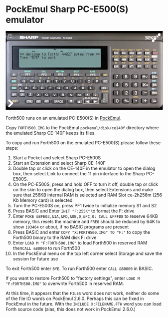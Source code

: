 PockEmul Sharp PC-E500(S) emulator
==================================

![PC-E500S](PockEmul-PC-E500S.jpeg)

Forth500 runs on an emulated PC-E500(S) in [PockEmul](https://pockemul.com).

Copy `FORTH500.IMG` to the PockEmul `pockemul/disk/ce140f` directory where the
emulated Sharp CE-140F keeps its files.

To copy and run Forth500 on the emulated PC-E500(S) please follow these steps:

1.  Start a Pocket and select Sharp PC-E500S
2.  Start an Extension and select Sharp CE-140F
3.  Double tap or click on the CE-140F in the emulator to open the dialog box,
    then select Link to connect the 11 pin interface to the Sharp PC-E500S.
4.  On the PC-E500S, press and hold OFF to turn it off, double tap or click on
    the skin to open the dialog box, then select Extensions and make sure that
    256KB internal RAM is selected and RAM Slot ce-2h256m (256 Kb Memory card)
    is selected
5.  Turn the PC-E500S on, press PF1 twice to initialize memory S1 and S2
6.  Press BASIC and Enter `INIT "F:255K"` to format the F: drive
7.  Enter `POKE &BFE03,&1A,&FD,&0B,0,&FC,0: CALL &FFFD8` to reserve 64KB
    memory, this resets the machine and `FRE0` should be reduced by 64K to show
    `193464` or about, if no BASIC programs are present
8.  Press BASIC and enter `COPY "X:FORTH500.IMG" TO "F:"` to copy the Forth500
    binary to the RAM disk F: drive
9.  Enter `LOAD M "F:FORTH500.IMG"` to load Forth500 in reserved RAM then`CALL
    &B0000` to run Forth500
10. In the PockEmul menu on the top left corner select Storage and save the
    session for future use

To exit Forth500 enter `BYE`.  To run Forth500 enter `CALL &B0000` in BASIC.

If you want to restore Forth500 to "factory settings", enter `LOAD M
"F:FORTH500.IMG"` to overwrite Forth500 in reserved RAM.

At this time, it appears that the `FILES` word does not work, neither do some
of the file IO words on PockEmul 2.6.0.  Perhaps this can be fixed in PockEmul
in the future.  With the `INCLUDE X:FILENAME.FTH` word you can load Forth
source code (alas, this does not work in PockEmul 2.6.0.)
